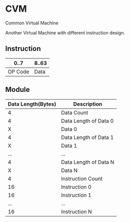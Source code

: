 # CVM

Common Virtual Machine

Another Virtual Machine with different instruction design.

## Instruction

|0..7|8..63|
|--|--|
|OP Code| Data|

## Module

|Data Length(Bytes)|Description  |
|-|-|
|4|Data Count|
|4|Data Length of Data 0|
|X|Data 0|
|4|Data Length of Data 1|
|X|Data 1|
|...|...|
|4|Data Length of Data N|
|X|Data N|
|4|Instruction Count|
|16|Instruction 0|
|16|Instruction 1|
|...|...|
|16|Instruction N|

